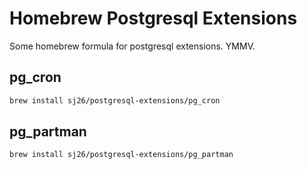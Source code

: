 # Homebrew Postgresql Extensions

Some homebrew formula for postgresql extensions. YMMV.

## pg\_cron

```sh
brew install sj26/postgresql-extensions/pg_cron
```

## pg\_partman

```sh
brew install sj26/postgresql-extensions/pg_partman
```
